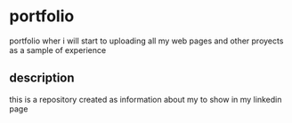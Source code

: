 # portfolio
portfolio wher i will start to uploading all my web pages and other proyects as a sample of experience

## description
this is a repository created as information about my to show in my linkedin page
